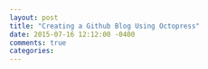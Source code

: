 ```yaml
---
layout: post
title: "Creating a Github Blog Using Octopress"
date: 2015-07-16 12:12:00 -0400
comments: true
categories: 
---
```

